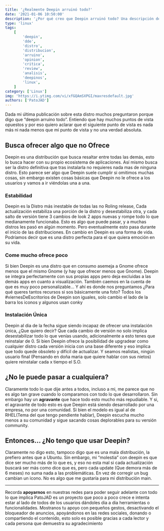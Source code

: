 ```yaml
---
title: '¿Realmente Deepin arruinó todo?'
date: '2021-01-06 10:50:00'
description: '¿Por qué creo que Deepin arruinó todo? Una descripción de lo que la distro hace mal desde mi perspectiva'
type: 'linux'
tags:
    [
        'deepin',
        'dde',
        'distro',
        'distribucion',
        'arruino',
        'opinion',
        'critica',
        'review',
        'analisis',
        'deepinos',
        'linux',
    ]
category: ['Linux']
img: 'https://i.ytimg.com/vi/xfGQAmSXPGI/maxresdefault.jpg'
authors: ['PatoJAD']
---
```


Dada mi última publicación sobre esta distro muchos preguntaron porque digo que “deepin arruino todo”. Entiendo que hay muchos puntos de vista opuestos y por eso quiero aclarar que el siguiente punto de vista es nada más ni nada menos que mi punto de vista y no una verdad absoluta.

## Busca ofrecer algo que no Ofrece

Deepin es una distribución que busca resaltar entre todas las demás, esto lo busca hacer con su propio ecosistema de aplicaciones. Así mismo busca ser la distro definitiva que tras instalarla no requieres nada mas de ninguna distro. Esto parece ser algo que Deepin suele cumplir si omitimos muchas cosas, sin embargo existen cosas básicas que Deepin no le ofrece a los usuarios y vamos a ir viéndolas una a una.

### Estabilidad

Deepin es la Distro más inestable de todas las no Roling release, Cada actualización estabiliza una porción de la distro y desestabiliza otra, y cada salto de versión tiene 3 cambios de look 2 apps nuevas y rompe todo lo que medianamente funcionaba. Esto es algo que puede pasar, y a muchas distros les pasó en algún momento. Pero eventualmente esto pasa durante el inicio de las distribuciones. En cambio en Deepin es una forma de vida. Podríamos decir que es una distro perfecta para el que quiera emoción en su vida.

### Come mucho ofrece poco

Si bien Deepin es una distro que en consumo asemeja a Gnome ofrece menos que el mismo Gnome (y hay que ofrecer menos que Gnome). Deepin se integra perfectamente con sus propias apps pero deja excluidas a las demás apps en cuanto a visualización. También caemos en la cuenta de que es muy poco personalizable… Y ahí es donde nos preguntamos ¿Para qué queres tantos recursos si sos básicamente una foto? Todos los #viernesDeEscritorios de Deepin son iguales, solo cambio el lado de la barra los iconos y algunos usan conky

### Instalación Única

Deepin al dia de la fecha sigue siendo incapaz de ofrecer una instalación única, ¿Que quiero decir? Que cada cambio de versión no solo implica desestabilizar todo lo que venías usando, adicionalmente a esto tenes que reinstalar de 0. Si bien Deepin ofrece la posibilidad de upgradear como cualquier distro cada versión inicia con una base diferente y eso implica que todo quede obsoleto y difícil de actualizar. Y seamos realistas, ningún usuario final (Pensando en doña maria que quiere hablar con sus nietos) quiere reinstalar cada x tiempo el S.O.

## ¿No le puede pasar a cualquiera?

Claramente todo lo que dije antes a todos, incluso a mi, me parece que no es algo tan grave cuando lo comparamos con todo lo que desarrollaron. Sin embargo hay un **agravante** que hace todo esto mucho más repudiable. Y si, el agravante de todo esto es que Deepin está siendo desarrollado por una empresa, no por una comunidad. Si bien el modelo es igual al de RHEL(Tema del que tengo pendiente hablar), Deepin escucha mucho menos a su comunidad y sigue sacando cosas deplorables para su versión community.

## Entonces… ¿No tengo que usar Deepin?

Claramente no digo esto, tampoco digo que es una mala distribución, la prefiero antes que a Ubuntu. Sin embargo, mi “molestia” con deepin es que dice ser mucho más de lo que es, y eso no esta mal si cada actualización buscará ser más como dice que es, pero cada update (Que demora más de 6 meses) no suma nada a las problemáticas. En vez de corregir un bug cambian un icono. No es algo que me gustaría para mi distribución main.

---

Recorda **apoyarnos** en nuestras redes para poder seguir adelante con todo lo que implica PatoJAD es un proyecto que poco a poco crece e intenta estar al lado de todos de los usuarios dándoles dia a dia herramientas o funcionalidades. Mostranos tu apoyo con pequeños gestos, desactivando el bloqueador de anuncios, apoyándonos en las redes sociales, donando o compartiendo el contenido, esto solo es posible gracias a cada lector y cada persona que demuestra su agradecimiento
